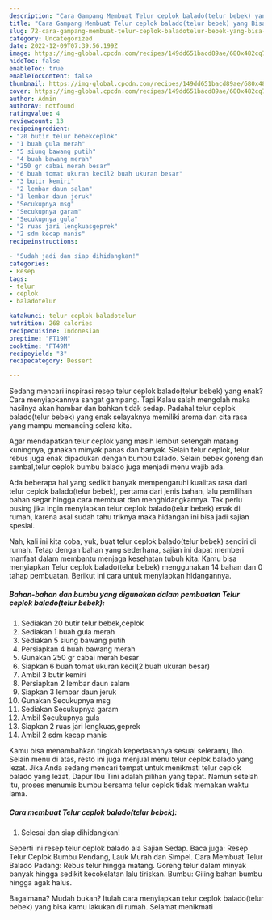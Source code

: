 ```yaml
---
description: "Cara Gampang Membuat Telur ceplok balado(telur bebek) yang Bisa Manjain Lidah, Buat Buka Puasa Sempurna"
title: "Cara Gampang Membuat Telur ceplok balado(telur bebek) yang Bisa Manjain Lidah, Buat Buka Puasa Sempurna"
slug: 72-cara-gampang-membuat-telur-ceplok-baladotelur-bebek-yang-bisa-manjain-lidah-buat-buka-puasa-sempurna
category: Uncategorized
date: 2022-12-09T07:39:56.199Z
image: https://img-global.cpcdn.com/recipes/149dd651bacd89ae/680x482cq70/telur-ceplok-baladotelur-bebek-foto-resep-utama.jpg
hideToc: false
enableToc: true
enableTocContent: false
thumbnail: https://img-global.cpcdn.com/recipes/149dd651bacd89ae/680x482cq70/telur-ceplok-baladotelur-bebek-foto-resep-utama.jpg
cover: https://img-global.cpcdn.com/recipes/149dd651bacd89ae/680x482cq70/telur-ceplok-baladotelur-bebek-foto-resep-utama.jpg
author: Admin
authorAv: notfound
ratingvalue: 4
reviewcount: 13
recipeingredient:
- "20 butir telur bebekceplok"
- "1 buah gula merah"
- "5 siung bawang putih"
- "4 buah bawang merah"
- "250 gr cabai merah besar"
- "6 buah tomat ukuran kecil2 buah ukuran besar"
- "3 butir kemiri"
- "2 lembar daun salam"
- "3 lembar daun jeruk"
- "Secukupnya msg"
- "Secukupnya garam"
- "Secukupnya gula"
- "2 ruas jari lengkuasgeprek"
- "2 sdm kecap manis"
recipeinstructions:

- "Sudah jadi dan siap dihidangkan!"
categories:
- Resep
tags:
- telur
- ceplok
- baladotelur

katakunci: telur ceplok baladotelur 
nutrition: 268 calories
recipecuisine: Indonesian
preptime: "PT19M"
cooktime: "PT49M"
recipeyield: "3"
recipecategory: Dessert

---
```



Sedang mencari inspirasi resep telur ceplok balado(telur bebek) yang enak? Cara menyiapkannya sangat gampang. Tapi Kalau salah mengolah maka hasilnya akan hambar dan bahkan tidak sedap. Padahal telur ceplok balado(telur bebek) yang enak selayaknya memiliki aroma dan cita rasa yang mampu memancing selera kita.


Agar mendapatkan telur ceplok yang masih lembut setengah matang kuningnya, gunakan minyak panas dan banyak. Selain telur ceplok, telur rebus juga enak dipadukan dengan bumbu balado. Selain bebek goreng dan sambal,telur ceplok bumbu balado juga menjadi menu wajib ada.

Ada beberapa hal yang sedikit banyak mempengaruhi kualitas rasa dari telur ceplok balado(telur bebek), pertama dari jenis bahan, lalu pemilihan bahan segar hingga cara membuat dan menghidangkannya. Tak perlu pusing jika ingin menyiapkan telur ceplok balado(telur bebek) enak di rumah, karena asal sudah tahu triknya maka hidangan ini bisa jadi sajian spesial.


Nah, kali ini kita coba, yuk, buat telur ceplok balado(telur bebek) sendiri di rumah. Tetap dengan bahan yang sederhana, sajian ini dapat memberi manfaat dalam membantu menjaga kesehatan tubuh kita. Kamu bisa menyiapkan Telur ceplok balado(telur bebek) menggunakan 14 bahan dan 0 tahap pembuatan. Berikut ini cara untuk menyiapkan hidangannya.

<!--inarticleads1-->

##### Bahan-bahan dan bumbu yang digunakan dalam pembuatan Telur ceplok balado(telur bebek):

1. Sediakan 20 butir telur bebek,ceplok
1. Sediakan 1 buah gula merah
1. Sediakan 5 siung bawang putih
1. Persiapkan 4 buah bawang merah
1. Gunakan 250 gr cabai merah besar
1. Siapkan 6 buah tomat ukuran kecil(2 buah ukuran besar)
1. Ambil 3 butir kemiri
1. Persiapkan 2 lembar daun salam
1. Siapkan 3 lembar daun jeruk
1. Gunakan Secukupnya msg
1. Sediakan Secukupnya garam
1. Ambil Secukupnya gula
1. Siapkan 2 ruas jari lengkuas,geprek
1. Ambil 2 sdm kecap manis


Kamu bisa menambahkan tingkah kepedasannya sesuai seleramu, lho. Selain menu di atas, resto ini juga menjual menu telur ceplok balado yang lezat. Jika Anda sedang mencari tempat untuk menikmati telur ceplok balado yang lezat, Dapur Ibu Tini adalah pilihan yang tepat. Namun setelah itu, proses menumis bumbu bersama telur ceplok tidak memakan waktu lama. 

<!--inarticleads2-->

##### Cara membuat Telur ceplok balado(telur bebek):


1. Selesai dan siap dihidangkan!

Seperti ini resep telur ceplok balado ala Sajian Sedap. Baca juga: Resep Telur Ceplok Bumbu Rendang, Lauk Murah dan Simpel. Cara Membuat Telur Balado Padang: Rebus telur hingga matang. Goreng telur dalam minyak banyak hingga sedikit kecokelatan lalu tiriskan. Bumbu: Giling bahan bumbu hingga agak halus. 

Bagaimana? Mudah bukan? Itulah cara menyiapkan telur ceplok balado(telur bebek) yang bisa kamu lakukan di rumah. Selamat menikmati
